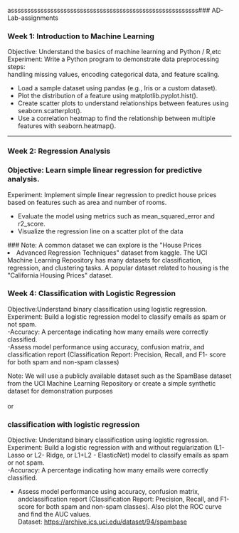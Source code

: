 asssssssssssssssssssssssssssssssssssssssssssssssssssssssss### AD-Lab-assignments
### Week 1: Introduction to Machine Learning 
 Objective: Understand the basics of machine learning and Python / R,etc<br>
 Experiment:
Write a Python program to demonstrate data preprocessing steps:<br>
 handling missing values, encoding categorical data, and feature
 scaling.<br>
 <ul>
  <li>Load a sample dataset using pandas (e.g., Iris or a custom dataset).</li>
  <li>Plot the distribution of a feature using matplotlib.pyplot.hist().</li>
  <li>Create scatter plots to understand relationships between features using
 seaborn.scatterplot().</li>
  <li>Use a correlation heatmap to find the relationship between multiple
 features with seaborn.heatmap().</li> </ul> <hr>

### Week 2: Regression Analysis
### Objective: Learn simple linear regression for predictive analysis.
Experiment:
Implement simple linear regression to predict house prices based on
features such as area and number of rooms.<br>
<ul>
  <li>Evaluate the model using metrics such as mean_squared_error and
 r2_score.</li>
  <li>Visualize the regression line on a scatter plot of the data</li></ul>
### Note: A common dataset we can explore is the &quot;House Prices
<br>
<li> Advanced Regression Techniques&quot; dataset from kaggle. The UCI Machine Learning
Repository has many datasets for classification, regression, and
clustering tasks. A popular dataset related to housing is the &quot;California
Housing Prices&quot; dataset.</li>

### Week 4: Classification with Logistic Regression
Objective:Understand binary classification using logistic regression.<br>
Experiment:
Build a logistic regression model to classify emails as spam or not spam.<br>
-Accuracy: A percentage indicating how many emails were correctly classified.<br>
-Assess model performance using accuracy, confusion matrix, and classification report (Classification Report: Precision, Recall, and F1-
score for both spam and non-spam classes)<br>
<div>
 Note: We will use a publicly available dataset such as the SpamBase
dataset from the UCI Machine Learning Repository or create a simple
synthetic dataset for demonstration purposes
</div><br>
or <br>

### classification with logistic regression
Objective: Understand binary classification using logistic regression.<br>
Experiment:
Build a logistic regression with and without regularization (L1- Lasso or L2- Ridge, or L1+L2 - ElasticNet) model to classify emails as spam or not spam.<br>
-Accuracy: A percentage indicating how many emails were correctly classified.<br>
- Assess model performance using accuracy, confusion matrix, andclassification report (Classification Report: Precision, Recall, and F1-score for both spam and non-spam classes). Also plot the ROC curve and find the AUC values.<br>
Dataset:  https://archive.ics.uci.edu/dataset/94/spambase


